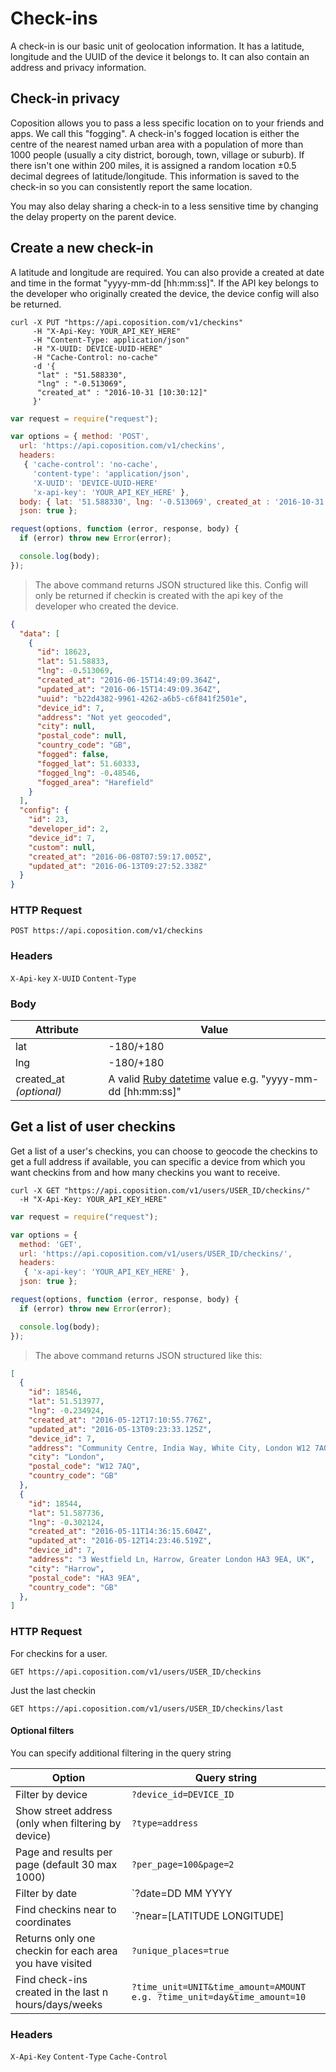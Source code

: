 # Check-ins
A check-in is our basic unit of geolocation information. It has a latitude, longitude and the UUID of the device it belongs to. It can also contain an address and privacy information.

## Check-in privacy
Coposition allows you to pass a less specific location on to your friends and apps. We call this "fogging". A check-in's fogged location is either the centre of the nearest named urban area with a population of more than 1000 people (usually a city district, borough, town, village or suburb). If there isn't one within 200 miles, it is assigned a random location &plusmn;0.5 decimal degrees of latitude/longitude. This information is saved to the check-in so you can consistently report the same location.

You may also delay sharing a check-in to a less sensitive time by changing the delay property on the parent device.

## Create a new check-in
A latitude and longitude are required. You can also provide a created at date and time in the format "yyyy-mm-dd [hh:mm:ss]". If the API key belongs to the developer who originally created the device, the device config will also be returned.

```shell
curl -X PUT "https://api.coposition.com/v1/checkins"
     -H "X-Api-Key: YOUR_API_KEY_HERE"
     -H "Content-Type: application/json"
     -H "X-UUID: DEVICE-UUID-HERE"
     -H "Cache-Control: no-cache"
     -d '{
      "lat" : "51.588330",
      "lng" : "-0.513069",
      "created_at" : "2016-10-31 [10:30:12]"
     }'
```
```javascript
var request = require("request");

var options = { method: 'POST',
  url: 'https://api.coposition.com/v1/checkins',
  headers:
   { 'cache-control': 'no-cache',
     'content-type': 'application/json',
     'X-UUID': 'DEVICE-UUID-HERE'
     'x-api-key': 'YOUR_API_KEY_HERE' },
  body: { lat: '51.588330', lng: '-0.513069', created_at : '2016-10-31 [10:30:12]' },
  json: true };

request(options, function (error, response, body) {
  if (error) throw new Error(error);

  console.log(body);
});

```
> The above command returns JSON structured like this.
> Config will only be returned if checkin is created with the api key of the developer who created the device.

```json
{
  "data": [
    {
      "id": 18623,
      "lat": 51.58833,
      "lng": -0.513069,
      "created_at": "2016-06-15T14:49:09.364Z",
      "updated_at": "2016-06-15T14:49:09.364Z",
      "uuid": "b22d4382-9961-4262-a6b5-c6f841f2501e",
      "device_id": 7,
      "address": "Not yet geocoded",
      "city": null,
      "postal_code": null,
      "country_code": "GB",
      "fogged": false,
      "fogged_lat": 51.60333,
      "fogged_lng": -0.48546,
      "fogged_area": "Harefield"
    }
  ],
  "config": {
    "id": 23,
    "developer_id": 2,
    "device_id": 7,
    "custom": null,
    "created_at": "2016-06-08T07:59:17.005Z",
    "updated_at": "2016-06-13T09:27:52.338Z"
  }
}
```
### HTTP Request
`POST https://api.coposition.com/v1/checkins`

### Headers
`X-Api-key`
`X-UUID`
`Content-Type`

### Body
Attribute               | Value
----------------------- | --------------------------------------------------------
lat                     | -180/+180
lng                     | -180/+180
created_at *(optional)* | A valid [Ruby datetime](http://ruby-doc.org/stdlib-2.3.0/libdoc/date/rdoc/DateTime.html#method-c-parse) value e.g. "yyyy-mm-dd [hh:mm:ss]"


##  Get a list of user checkins
Get a list of a user's checkins, you can choose to geocode the checkins to get a full address if available, you can specific a device from which you want checkins from and how many checkins you want to receive.

```shell
curl -X GET "https://api.coposition.com/v1/users/USER_ID/checkins/"
  -H "X-Api-Key: YOUR_API_KEY_HERE"
```
```javascript
var request = require("request");

var options = {
  method: 'GET',
  url: 'https://api.coposition.com/v1/users/USER_ID/checkins/',
  headers:
   { 'x-api-key': 'YOUR_API_KEY_HERE' },
  json: true };

request(options, function (error, response, body) {
  if (error) throw new Error(error);

  console.log(body);
});

```
> The above command returns JSON structured like this:

```json
[
  {
    "id": 18546,
    "lat": 51.513977,
    "lng": -0.234924,
    "created_at": "2016-05-12T17:10:55.776Z",
    "updated_at": "2016-05-13T09:23:33.125Z",
    "device_id": 7,
    "address": "Community Centre, India Way, White City, London W12 7AQ, UK",
    "city": "London",
    "postal_code": "W12 7AQ",
    "country_code": "GB"
  },
  {
    "id": 18544,
    "lat": 51.587736,
    "lng": -0.302124,
    "created_at": "2016-05-11T14:36:15.604Z",
    "updated_at": "2016-05-12T14:23:46.519Z",
    "device_id": 7,
    "address": "3 Westfield Ln, Harrow, Greater London HA3 9EA, UK",
    "city": "Harrow",
    "postal_code": "HA3 9EA",
    "country_code": "GB"
  },
]
```

### HTTP Request

For checkins for a user.

`GET https://api.coposition.com/v1/users/USER_ID/checkins`

Just the last checkin

`GET https://api.coposition.com/v1/users/USER_ID/checkins/last`

#### Optional filters

You can specify additional filtering in the query string

Option                                                  | Query string
------------------------------------------------------- | --------------------------------------------------------
Filter by device                                        | `?device_id=DEVICE_ID`
Show street address (only when filtering by device)     | `?type=address`
Page and results per page (default 30 max 1000)         | `?per_page=100&page=2`
Filter by date                                          | `?date=DD MM YYYY
Find checkins near to coordinates                       | `?near=[LATITUDE LONGITUDE]
Returns only one checkin for each area you have visited | `?unique_places=true`
Find check-ins created in the last n hours/days/weeks   | `?time_unit=UNIT&time_amount=AMOUNT e.g. ?time_unit=day&time_amount=10`

### Headers

`X-Api-Key`
`Content-Type`
`Cache-Control`
